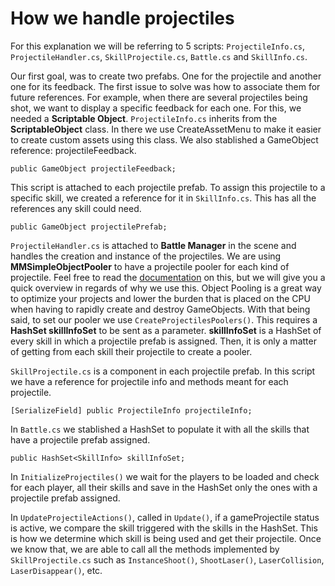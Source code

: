 # How we handle projectiles

For this explanation we will be referring to 5 scripts: `ProjectileInfo.cs`, `ProjectileHandler.cs`, `SkillProjectile.cs`, `Battle.cs` and `SkillInfo.cs`.

Our first goal, was to create two prefabs. One for the projectile and another one for its feedback. The first issue to solve was how to associate them for future references. For example, when there are several projectiles being shot, we want to display a specific feedback for each one. For this, we needed a **Scriptable Object**. `ProjectileInfo.cs` inherits from the **ScriptableObject** class. In there we use CreateAssetMenu to make it easier to create custom assets using this class. We also stablished a GameObject reference: projectileFeedback.

```
public GameObject projectileFeedback;
```

This script is attached to each projectile prefab. To assign this projectile to a specific skill, we created a reference for it in `SkillInfo.cs`. This has all the references any skill could need.

```
public GameObject projectilePrefab;
```

`ProjectileHandler.cs` is attached to **Battle Manager** in the scene and handles the creation and instance of the projectiles. We are using **MMSimpleObjectPooler** to have a projectile pooler for each kind of projectile. Feel free to read the [documentation](https://corgi-engine-docs.moremountains.com/API/class_more_mountains_1_1_tools_1_1_m_m_simple_object_pooler.html) on this, but we will give you a quick overview in regards of why we use this. Object Pooling is a great way to optimize your projects and lower the burden that is placed on the CPU when having to rapidly create and destroy GameObjects. With that being said, to set our pooler we use `CreateProjectilesPoolers()`. This requires a **HashSet<SkillInfo> skillInfoSet** to be sent as a parameter. **skillInfoSet** is a HashSet of every skill in which a projectile prefab is assigned. Then, it is only a matter of getting from each skill their projectile to create a pooler.

`SkillProjectile.cs` is a component in each projectile prefab. In this script we have a reference for projectile info and methods meant for each projectile.

```
[SerializeField] public ProjectileInfo projectileInfo;
```

In `Battle.cs` we stablished a HashSet to populate it with all the skills that have a projectile prefab assigned.

```
public HashSet<SkillInfo> skillInfoSet;
```

In `InitializeProjectiles()` we wait for the players to be loaded and check for each player, all their skills and save in the HashSet only the ones with a projectile prefab assigned.

In `UpdateProjectileActions()`, called in `Update()`, if a gameProjectile status is active, we compare the skill triggered with the skills in the HashSet. This is how we determine which skill is being used and get their projectile. Once we know that, we are able to call all the methods implemented by `SkillProjectile.cs` such as `InstanceShoot()`, `ShootLaser()`, `LaserCollision`, `LaserDisappear()`, etc.
